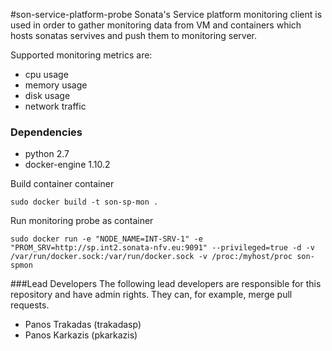 #son-service-platform-probe
Sonata's Service platform monitoring client is used in order to gather monitoring data from VM and containers which hosts sonatas servives and push them to monitoring server. 


Supported monitoring metrics are:
 * cpu usage
 * memory usage
 * disk usage 
 * network traffic

### Dependencies
 * python 2.7
 * docker-engine 1.10.2

Build container container
```
sudo docker build -t son-sp-mon .
```

Run monitoring probe as container
```
sudo docker run -e "NODE_NAME=INT-SRV-1" -e "PROM_SRV=http://sp.int2.sonata-nfv.eu:9091" --privileged=true -d -v /var/run/docker.sock:/var/run/docker.sock -v /proc:/myhost/proc son-spmon
```

###Lead Developers
The following lead developers are responsible for this repository and have admin rights. They can, for example, merge pull requests.

 * Panos Trakadas (trakadasp)
 * Panos Karkazis (pkarkazis)